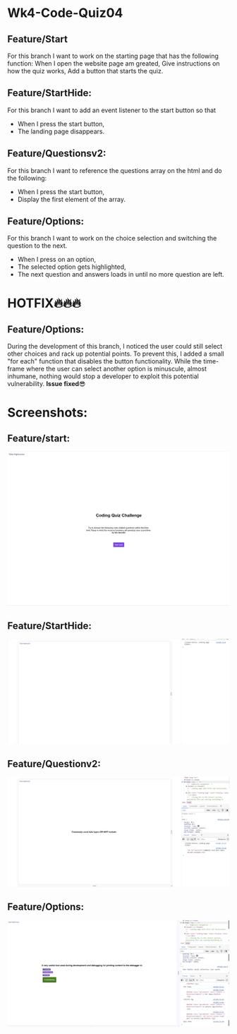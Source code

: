 # Wk4-Code-Quiz04
## Feature/Start
For this branch I want to work on the starting page that has the following function:
When I open the website page am greated,
Give instructions on how the quiz works,
Add a button that starts the quiz.

## Feature/StartHide:
For this branch I want to add an event listener to the start button so that
- When I press the start button,
- The landing page disappears.

## Feature/Questionsv2:
For this branch I want to reference the questions array on the html and do the following:
- When I press the start button,
- Display the first element of the array.
## Feature/Options:
For this branch I want to work on the choice selection and switching the question to the next.
- When I press on an option,
- The selected option gets highlighted,
- The next question and answers loads in until no more question are left.
# HOTFIX🔥🔥🔥
## Feature/Options:
During the development of this branch, I noticed the user could still select other choices and rack up potential points. To prevent this, I added a small "for each" function that disables the button functionality. While the time-frame where the user can select another option is minuscule, almost inhumane, nothing would stop a developer to exploit this potential vulnerability. **Issue fixed**😎
# Screenshots:
## Feature/start:
![Alt text](/asset/doc/FeatureStart.png)

## Feature/StartHide:
![Alt text](/asset/doc/StartHide.png)

## Feature/Questionv2:
![Alt text](/asset/doc/Questionsv2.png)

## Feature/Options:
![Alt text](/asset/doc/Options.png)